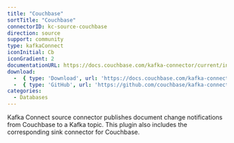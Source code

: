 ```yaml
---
title: "Couchbase"
sortTitle: "Couchbase"
connectorID: kc-source-couchbase
direction: source
support: community
type: kafkaConnect
iconInitial: Cb
iconGradient: 2
documentationURL: https://docs.couchbase.com/kafka-connector/current/index.html
download:
  -  { type: 'Download', url: 'https://docs.couchbase.com/kafka-connector/current/release-notes.html' }
  -  { type: 'GitHub', url: 'https://github.com/couchbase/kafka-connect-couchbase' }
categories:
  - Databases
---
```


Kafka Connect source connector publishes document change notifications from Couchbase to a Kafka topic. This plugin also includes the corresponding sink connector for Couchbase.